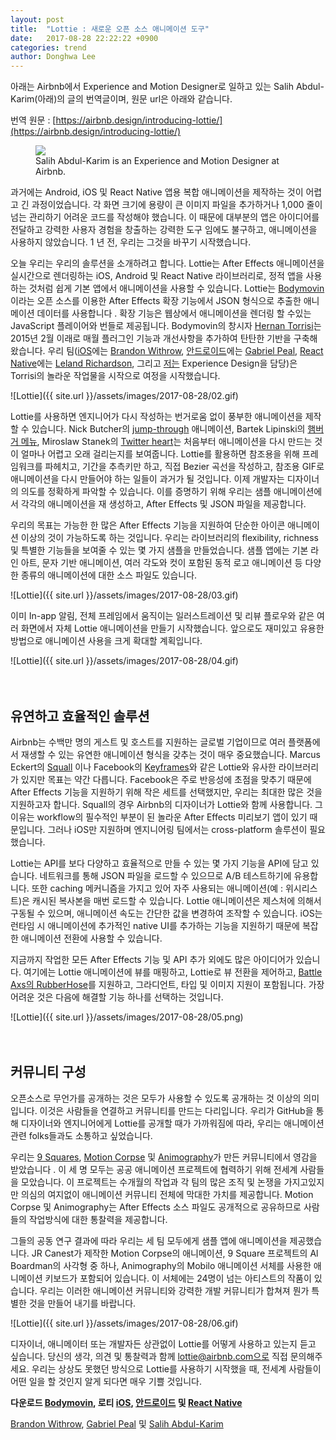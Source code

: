 ```yaml
---
layout: post
title:  "Lottie : 새로운 오픈 소스 애니메이션 도구"
date:   2017-08-28 22:22:22 +0900
categories: trend
author: Donghwa Lee
---
```

아래는 Airbnb에서 Experience and Motion Designer로 일하고 있는 Salih Abdul-Karim(아래)의 글의 번역글이며, 원문 url은 아래와 같습니다.

번역 원문 :
[https://airbnb.design/introducing-lottie/](https://airbnb.design/introducing-lottie/)
<br/>

<figure>
  <img src="{{ site.url }}/assets/images/2017-08-28/01.jpg" />
  <figcaption>Salih Abdul-Karim is an Experience and Motion Designer at Airbnb.</figcaption>
</figure>

과거에는 Android, iOS 및 React Native 앱용 복합 애니메이션을 제작하는 것이 어렵고 긴 과정이었습니다. 각 화면 크기에 용량이 큰 이미지 파일을 추가하거나 1,000 줄이 넘는 관리하기 어려운 코드를 작성해야 했습니다. 이 때문에 대부분의 앱은 아이디어를 전달하고 강력한 사용자 경험을 창출하는 강력한 도구 임에도 불구하고, 애니메이션을 사용하지 않았습니다. 1 년 전, 우리는 그것을 바꾸기 시작했습니다.

오늘 우리는 우리의 솔루션을 소개하려고 합니다. Lottie는 After Effects 애니메이션을 실시간으로 렌더링하는 iOS, Android 및 React Native 라이브러리로, 정적 앱을 사용하는 것처럼 쉽게 기본 앱에서 애니메이션을 사용할 수 있습니다. Lottie는 [Bodymovin](https://github.com/airbnb/lottie-web) 이라는 오픈 소스를 이용한 After Effects 확장 기능에서 JSON 형식으로 추출한 애니메이션 데이터를 사용합니다 . 확장 기능은 웹상에서 애니메이션을 렌더링 할 수있는 JavaScript 플레이어와 번들로 제공됩니다. Bodymovin의 창시자 [Hernan Torrisi](https://twitter.com/airnanan)는 2015년 2월 이래로 매월 플러그인 기능과 개선사항을 추가하여 탄탄한 기반을 구축해왔습니다. 우리 팀([iOS](https://github.com/airbnb/lottie-ios)에는 [Brandon Withrow](https://github.com/buba447), [안드로이드](https://github.com/airbnb/lottie-android)에는 [Gabriel Peal](https://twitter.com/gpeal8), [React Native](https://github.com/react-native-community/lottie-react-native)에는 [Leland Richardson](https://twitter.com/intelligibabble), 그리고 [저는](https://twitter.com/therealsalih?lang=en) Experience Design을 담당)은 Torrisi의 놀라운 작업물을 시작으로 여정을 시작했습니다.

![Lottie]({{ site.url }}/assets/images/2017-08-28/02.gif)

Lottie를 사용하면 엔지니어가 다시 작성하는 번거로움 없이 풍부한 애니메이션을 제작할 수 있습니다. Nick Butcher의 [jump-through](https://medium.com/androiddevelopers/animation-jump-through-861f4f5b3de4) 애니메이션, Bartek Lipinski의 [햄버거 메뉴](https://android.jlelse.eu/animatedvectordrawablecompat-3d9568727c53#.fmiujhcdj), Miroslaw Stanek의 [Twitter heart](http://frogermcs.github.io/twitters-like-animation-in-android-alternative/)는 처음부터 애니메이션을 다시 만드는 것이 얼마나 어렵고 오래 걸리는지를 보여줍니다. Lottie를 활용하면 참조용을 위해 프레임워크를 파헤치고, 기간을 추측키만 하고, 직접 Bezier 곡선을 작성하고, 참조용 GIF로 애니메이션을 다시 만들어야 하는 일들이 과거가 될 것입니다. 이제 개발자는 디자이너의 의도를 정확하게 파악할 수 있습니다. 이를 증명하기 위해 우리는 샘플 애니메이션에서 각각의 애니메이션을 재 생성하고, After Effects 및 JSON 파일을 제공합니다.

우리의 목표는 가능한 한 많은 After Effects 기능을 지원하여 단순한 아이콘 애니메이션 이상의 것이 가능하도록 하는 것입니다. 우리는 라이브러리의 flexibility, richness 및 특별한 기능들을 보여줄 수 있는 몇 가지 샘플을 만들었습니다. 샘플 앱에는 기본 라인 아트, 문자 기반 애니메이션, 여러 각도와 컷이 포함된 동적 로고 애니메이션 등 다양한 종류의 애니메이션에 대한 소스 파일도 있습니다.

![Lottie]({{ site.url }}/assets/images/2017-08-28/03.gif)

이미 In-app 알림, 전체 프레임에서 움직이는 일러스트레이션 및 리뷰 플로우와 같은 여러 화면에서 자체 Lottie 애니메이션을 만들기 시작했습니다. 앞으로도 재미있고 유용한 방법으로 애니메이션 사용을 크게 확대할 계획입니다.

![Lottie]({{ site.url }}/assets/images/2017-08-28/04.gif)
<br/>
<br/>
<br/>

## 유연하고 효율적인 솔루션
Airbnb는 수백만 명의 게스트 및 호스트를 지원하는 글로벌 기업이므로 여러 플랫폼에서 재생할 수 있는 유연한 애니메이션 형식을 갖추는 것이 매우 중요했습니다. Marcus Eckert의 [Squall](http://www.marcuseckert.com/squall/) 이나 Facebook의 [Keyframes](https://github.com/facebookarchive/Keyframes)와 같은 Lottie와 유사한 라이브러리가 있지만 목표는 약간 다릅니다. Facebook은 주로 반응성에 초점을 맞추기 때문에 After Effects 기능을 지원하기 위해 작은 세트를 선택했지만, 우리는 최대한 많은 것을 지원하고자 합니다. Squall의 경우 Airbnb의 디자이너가 Lottie와 함께 사용합니다. 그 이유는 workflow의 필수적인 부분이 된 놀라운 After Effects 미리보기 앱이 있기 때문입니다. 그러나 iOS만 지원하며 엔지니어링 팀에서는 cross-platform 솔루션이 필요했습니다.

Lottie는 API를 보다 다양하고 효율적으로 만들 수 있는 몇 가지 기능을 API에 담고 있습니다. 네트워크를 통해 JSON 파일을 로드할 수 있으므로 A/B 테스트하기에 유용합니다. 또한 caching 메커니즘을 가지고 있어 자주 사용되는 애니메이션(예 : 위시리스트)은 캐시된 복사본을 매번 로드할 수 있습니다. Lottie 애니메이션은 제스처에 의해서 구동될 수 있으며, 애니메이션 속도는 간단한 값을 변경하여 조작할 수 있습니다. iOS는 런타임 시 애니메이션에 추가적인 native UI를 추가하는 기능을 지원하기 때문에 복잡한 애니메이션 전환에 사용할 수 있습니다.

지금까지 작업한 모든 After Effects 기능 및 API 추가 외에도 많은 아이디어가 있습니다. 여기에는 Lottie 애니메이션에 뷰를 매핑하고, Lottie로 뷰 전환을 제어하고, [Battle Axs의 RubberHose](https://www.battleaxe.co/rubberhose/)를 지원하고, 그라디언트, 타입 및 이미지 지원이 포함됩니다. 가장 어려운 것은 다음에 해결할 기능 하나를 선택하는 것입니다.

![Lottie]({{ site.url }}/assets/images/2017-08-28/05.png)
<br/>
<br/>
<br/>

## 커뮤니티 구성
오픈소스로 무언가를 공개하는 것은 모두가 사용할 수 있도록 공개하는 것 이상의 의미입니다. 이것은 사람들을 연결하고 커뮤니티를 만드는 다리입니다. 우리가 GitHub을 통해 디자이너와 엔지니어에게 Lottie를 공개할 때가 가까워짐에 따라, 우리는 애니메이션 관련 folks들과도 소통하고 싶었습니다.

우리는 [9 Squares](https://9-squares.tumblr.com/), [Motion Corpse](https://motioncorpse.tumblr.com/) 및 [Animography](https://animography.net/products/mobilo)가 만든 커뮤니티에서 영감을 받았습니다 . 이 세 명 모두는 공공 애니메이션 프로젝트에 협력하기 위해 전세계 사람들을 모았습니다. 이 프로젝트는 수개월의 작업과 각 팀의 많은 조직 및 논쟁을 가지고있지만 의심의 여지없이 애니메이션 커뮤니티 전체에 막대한 가치를 제공합니다. Motion Corpse 및 Animography는 After Effects 소스 파일도 공개적으로 공유하므로 사람들의 작업방식에 대한 통찰력을 제공합니다.

그들의 공동 연구 결과에 따라 우리는 세 팀 모두에게 샘플 앱에 애니메이션을 제공했습니다. JR Canest가 제작한 Motion Corpse의 애니메이션, 9 Square 프로젝트의 Al Boardman의 사각형 중 하나, Animography의 Mobilo 애니메이션 서체를 사용한 애니메이션 키보드가 포함되어 있습니다. 이 서체에는 24명이 넘는 아티스트의 작품이 있습니다. 우리는 이러한 애니메이션 커뮤니티와 강력한 개발 커뮤니티가 합쳐져 ​​뭔가 특별한 것을 만들어 내기를 바랍니다.

![Lottie]({{ site.url }}/assets/images/2017-08-28/06.gif)

디자이너, 애니메이터 또는 개발자든 상관없이 Lottie를 어떻게 사용하고 있는지 듣고 싶습니다. 당신의 생각, 의견 및 통찰력과 함께 lottie@airbnb.com으로 직접 문의해주세요. 우리는 상상도 못했던 방식으로 Lottie를 사용하기 시작했을 때, 전세계 사람들이 어떤 일을 할 것인지 알게 되다면 매우 기쁠 것입니다.
<br/>

**다운로드 [Bodymovin](https://github.com/airbnb/lottie-web), 로티 [iOS](https://github.com/airbnb/lottie-ios), [안드로이드](https://github.com/airbnb/lottie-android) 및 [React Native](https://github.com/react-native-community/lottie-react-native)**

[Brandon Withrow](https://github.com/buba447), [Gabriel Peal](https://twitter.com/gpeal8) 및 [Salih Abdul-Karim](https://twitter.com/therealsalih?lang=en)